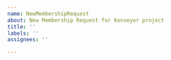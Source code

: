```yaml
---
name: NewMembershipRequest
about: New Membership Request for Konveyor project
title: ''
labels: ''
assignees: ''

---
```



